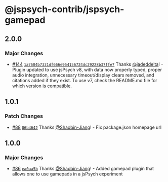 # @jspsych-contrib/jspsych-gamepad

## 2.0.0

### Major Changes

- [#144](https://github.com/jspsych/jspsych-contrib/pull/144) [`1a7604b7331df666e954156724dc29228b37ffe7`](https://github.com/jspsych/jspsych-contrib/commit/1a7604b7331df666e954156724dc29228b37ffe7) Thanks [@jadeddelta](https://github.com/jadeddelta)! - Plugin updated to use jsPsych v8, with data now properly typed, proper audio integration, unnecessary timeout/display clears removed, and citations added if they exist. To use v7, check the README.md file for which version is compatible.

## 1.0.1

### Patch Changes

- [#88](https://github.com/jspsych/jspsych-contrib/pull/88) [`86b4642`](https://github.com/jspsych/jspsych-contrib/commit/86b4642cbd2ae60cd2f2d1851505a618870792e9) Thanks [@Shaobin-Jiang](https://github.com/Shaobin-Jiang)! - Fix package.json homepage url

## 1.0.0

### Major Changes

- [#86](https://github.com/jspsych/jspsych-contrib/pull/86) [`ea0aa5b`](https://github.com/jspsych/jspsych-contrib/commit/ea0aa5b66450b16f277d5e4aba37d32f398b1931) Thanks [@Shaobin-Jiang](https://github.com/Shaobin-Jiang)! - Added gamepad plugin that allows one to use gamepads in a jsPsych experiment
